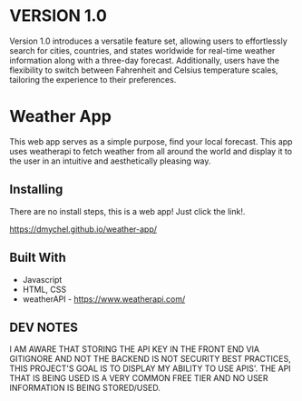 # VERSION 1.0
Version 1.0 introduces a versatile feature set, allowing users to effortlessly search for cities, countries, and states worldwide for real-time weather information along with a three-day forecast. Additionally, users have the flexibility to switch between Fahrenheit and Celsius temperature scales, tailoring the experience to their preferences.

# Weather App

This web app serves as a simple purpose, find your local forecast. This app uses weatherapi to fetch weather from all around the world and display it to the user in an intuitive and aesthetically pleasing way. 

## Installing

There are no install steps, this is a web app! Just click the link!.

https://dmychel.github.io/weather-app/


## Built With  

- Javascript
- HTML, CSS
- weatherAPI - https://www.weatherapi.com/

## DEV NOTES    
I AM AWARE THAT STORING THE API KEY IN THE FRONT END VIA GITIGNORE AND NOT THE BACKEND IS NOT SECURITY BEST PRACTICES, THIS PROJECT'S GOAL IS TO DISPLAY MY ABILITY TO USE APIS'. THE API THAT IS BEING USED IS A VERY COMMON FREE TIER AND NO USER INFORMATION IS BEING STORED/USED.